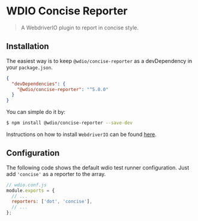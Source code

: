 WDIO Concise Reporter
=====================

> A WebdriverIO plugin to report in concise style.

## Installation

The easiest way is to keep `@wdio/concise-reporter` as a devDependency in your `package.json`.

```json
{
  "devDependencies": {
    "@wdio/concise-reporter": "^5.0.0"
  }
}
```

You can simple do it by:

```sh
$ npm install @wdio/concise-reporter --save-dev
```

Instructions on how to install `WebdriverIO` can be found [here](https://webdriver.io/docs/gettingstarted.html).

## Configuration

The following code shows the default wdio test runner configuration. Just add `'concise'` as a reporter
to the array.

```js
// wdio.conf.js
module.exports = {
  // ...
  reporters: ['dot', 'concise'],
  // ...
};
```
